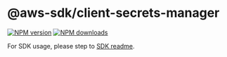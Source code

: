 # @aws-sdk/client-secrets-manager

[![NPM version](https://img.shields.io/npm/v/@aws-sdk/client-secrets-manager/rc.svg)](https://www.npmjs.com/package/@aws-sdk/client-secrets-manager)
[![NPM downloads](https://img.shields.io/npm/dm/@aws-sdk/client-secrets-manager.svg)](https://www.npmjs.com/package/@aws-sdk/client-secrets-manager)

For SDK usage, please step to [SDK readme](https://github.com/aws/aws-sdk-js-v3).
